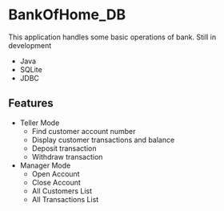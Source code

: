 # BankOfHome_DB
This application handles some basic operations of bank.
Still in development

* Java
* SQLite
* JDBC

## Features
* Teller Mode
    * Find customer account number
    * Display customer transactions and balance
    * Deposit transaction
    * Withdraw transaction
* Manager Mode
    * Open Account
    * Close Account
    * All Customers List
    * All Transactions List